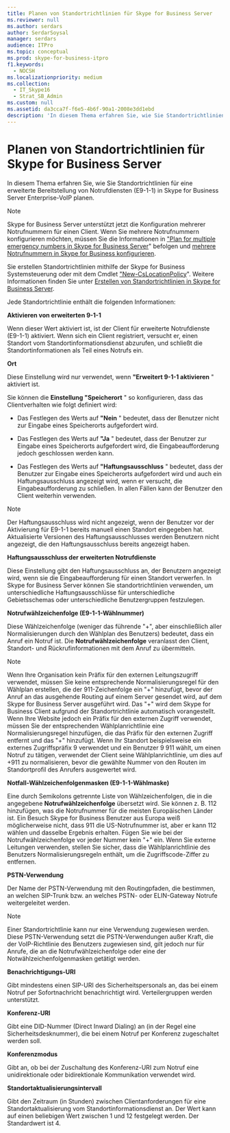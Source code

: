 ```yaml
---
title: Planen von Standortrichtlinien für Skype for Business Server
ms.reviewer: null
ms.author: serdars
author: SerdarSoysal
manager: serdars
audience: ITPro
ms.topic: conceptual
ms.prod: skype-for-business-itpro
f1.keywords:
  - NOCSH
ms.localizationpriority: medium
ms.collection:
  - IT_Skype16
  - Strat_SB_Admin
ms.custom: null
ms.assetid: da3cca7f-f6e5-4b6f-90a1-2008e3dd1ebd
description: 'In diesem Thema erfahren Sie, wie Sie Standortrichtlinien für eine erweiterte Bereitstellung von Notrufdiensten (E9-1-1) in Skype for Business Server Enterprise-VoIP planen.'
---
```


# <a name="plan-location-policies-for-skype-for-business-server"></a>Planen von Standortrichtlinien für Skype for Business Server
 
In diesem Thema erfahren Sie, wie Sie Standortrichtlinien für eine erweiterte Bereitstellung von Notrufdiensten (E9-1-1) in Skype for Business Server Enterprise-VoIP planen. 
  
> [!NOTE]
> Skype for Business Server unterstützt jetzt die Konfiguration mehrerer Notrufnummern für einen Client. Wenn Sie mehrere Notrufnummern konfigurieren möchten, müssen Sie die Informationen in ["Plan for multiple emergency numbers in Skype for Business Server](multiple-emergency-numbers.md)" befolgen und [mehrere Notrufnummern in Skype for Business konfigurieren](../../deploy/deploy-enterprise-voice/configure-multiple-emergency-numbers.md). 
  
Sie erstellen Standortrichtlinien mithilfe der Skype for Business Systemsteuerung oder mit dem Cmdlet ["New-CsLocationPolicy](/powershell/module/skype/new-cslocationpolicy?view=skype-ps)". Weitere Informationen finden Sie unter [Erstellen von Standortrichtlinien in Skype for Business Server](../../deploy/deploy-enterprise-voice/create-location-policies.md).
  
Jede Standortrichtlinie enthält die folgenden Informationen:
  
 **Aktivieren von erweiterten 9-1-1**
  
Wenn dieser Wert aktiviert ist, ist der Client für erweiterte Notrufdienste (E9-1-1) aktiviert. Wenn sich ein Client registriert, versucht er, einen Standort vom Standortinformationsdienst abzurufen, und schließt die Standortinformationen als Teil eines Notrufs ein.
  
 **Ort**
  
Diese Einstellung wird nur verwendet, wenn **"Erweitert 9-1-1 aktivieren** " aktiviert ist.
  
Sie können die **Einstellung "Speicherort** " so konfigurieren, dass das Clientverhalten wie folgt definiert wird:
  
- Das Festlegen des Werts auf **"Nein** " bedeutet, dass der Benutzer nicht zur Eingabe eines Speicherorts aufgefordert wird.
    
- Das Festlegen des Werts auf **"Ja** " bedeutet, dass der Benutzer zur Eingabe eines Speicherorts aufgefordert wird, die Eingabeaufforderung jedoch geschlossen werden kann.
    
- Das Festlegen des Werts auf **"Haftungsausschluss** " bedeutet, dass der Benutzer zur Eingabe eines Speicherorts aufgefordert wird und auch ein Haftungsausschluss angezeigt wird, wenn er versucht, die Eingabeaufforderung zu schließen. In allen Fällen kann der Benutzer den Client weiterhin verwenden.
    
> [!NOTE]
> Der Haftungsausschluss wird nicht angezeigt, wenn der Benutzer vor der Aktivierung für E9-1-1 bereits manuell einen Standort eingegeben hat. Aktualisierte Versionen des Haftungsausschlusses werden Benutzern nicht angezeigt, die den Haftungsausschluss bereits angezeigt haben. 
  
 **Haftungsausschluss der erweiterten Notrufdienste**
  
Diese Einstellung gibt den Haftungsausschluss an, der Benutzern angezeigt wird, wenn sie die Eingabeaufforderung für einen Standort verwerfen. In Skype for Business Server können Sie standortrichtlinien verwenden, um unterschiedliche Haftungsausschlüsse für unterschiedliche Gebietsschemas oder unterschiedliche Benutzergruppen festzulegen.
  
 **Notrufwählzeichenfolge (E9-1-1-Wählnummer)**
  
Diese Wählzeichenfolge (weniger das führende "+", aber einschließlich aller Normalisierungen durch den Wählplan des Benutzers) bedeutet, dass ein Anruf ein Notruf ist. Die **Notrufwählzeichenfolge** veranlasst den Client, Standort- und Rückrufinformationen mit dem Anruf zu übermitteln.
  
> [!NOTE]
> Wenn Ihre Organisation kein Präfix für den externen Leitungszugriff verwendet, müssen Sie keine entsprechende Normalisierungsregel für den Wählplan erstellen, die der 911-Zeichenfolge ein "+" hinzufügt, bevor der Anruf an das ausgehende Routing auf einem Server gesendet wird, auf dem Skype for Business Server ausgeführt wird. Das "+" wird dem Skype for Business Client aufgrund der Standortrichtlinie automatisch vorangestellt. Wenn Ihre Website jedoch ein Präfix für den externen Zugriff verwendet, müssen Sie der entsprechenden Wählplanrichtlinie eine Normalisierungsregel hinzufügen, die das Präfix für den externen Zugriff entfernt und das "+" hinzufügt. Wenn Ihr Standort beispielsweise ein externes Zugriffspräfix 9 verwendet und ein Benutzer 9 911 wählt, um einen Notruf zu tätigen, verwendet der Client seine Wählplanrichtlinie, um dies auf +911 zu normalisieren, bevor die gewählte Nummer von den Routen im Standortprofil des Anrufers ausgewertet wird. 
  
 **Notfall-Wählzeichenfolgenmasken (E9-1-1-Wählmaske)**
  
Eine durch Semikolons getrennte Liste von Wählzeichenfolgen, die in die angegebene **Notrufwählzeichenfolge** übersetzt wird. Sie können z. B. 112 hinzufügen, was die Notrufnummer für die meisten Europäischen Länder ist. Ein Besuch Skype for Business Benutzer aus Europa weiß möglicherweise nicht, dass 911 die US-Notrufnummer ist, aber er kann 112 wählen und dasselbe Ergebnis erhalten. Fügen Sie wie bei der Notrufwählzeichenfolge vor jeder Nummer kein "+" ein. Wenn Sie externe Leitungen verwenden, stellen Sie sicher, dass die Wählplanrichtlinie des Benutzers Normalisierungsregeln enthält, um die Zugriffscode-Ziffer zu entfernen.
  
 **PSTN-Verwendung**
  
Der Name der PSTN-Verwendung mit den Routingpfaden, die bestimmen, an welchen SIP-Trunk bzw. an welches PSTN- oder ELIN-Gateway Notrufe weitergeleitet werden.
  
> [!NOTE]
> Einer Standortrichtlinie kann nur eine Verwendung zugewiesen werden. Diese PSTN-Verwendung setzt die PSTN-Verwendungen außer Kraft, die der VoIP-Richtlinie des Benutzers zugewiesen sind, gilt jedoch nur für Anrufe, die an die Notrufwählzeichenfolge oder eine der Notwählzeichenfolgenmasken getätigt werden. 
  
 **Benachrichtigungs-URI**
  
Gibt mindestens einen SIP-URI des Sicherheitspersonals an, das bei einem Notruf per Sofortnachricht benachrichtigt wird. Verteilergruppen werden unterstützt.
  
 **Konferenz-URI**
  
Gibt eine DID-Nummer (Direct Inward Dialing) an (in der Regel eine Sicherheitsdesknummer), die bei einem Notruf per Konferenz zugeschaltet werden soll. 
  
 **Konferenzmodus**
  
Gibt an, ob bei der Zuschaltung des Konferenz-URI zum Notruf eine unidirektionale oder bidirektionale Kommunikation verwendet wird. 
  
 **Standortaktualisierungsintervall**
  
Gibt den Zeitraum (in Stunden) zwischen Clientanforderungen für eine Standortaktualisierung vom Standortinformationsdienst an. Der Wert kann auf einen beliebigen Wert zwischen 1 und 12 festgelegt werden. Der Standardwert ist 4.

